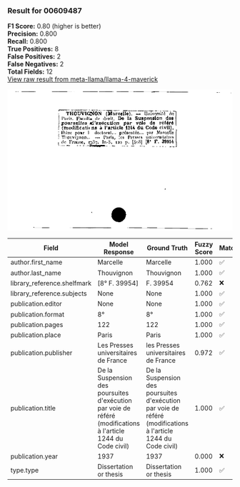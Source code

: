 ### Result for 00609487
**F1 Score:** 0.80 (higher is better)<br>**Precision:** 0.800<br>**Recall:** 0.800<br>**True Positives:** 8<br>**False Positives:** 2<br>**False Negatives:** 2<br>**Total Fields:** 12<br>[View raw result from meta-llama/llama-4-maverick](https://github.com/RISE-UNIBAS/humanities_data_benchmark/blob/main/results/2025-10-17/T0252/request_T0252_00609487.json)

<img src="https://github.com/RISE-UNIBAS/humanities_data_benchmark/blob/main/benchmarks/zettelkatalog/images/00609487.jpg?raw=true" alt="00609487" width="600px">

| Field | Model Response | Ground Truth | Fuzzy Score | Match |
|-------|----------------|--------------|-------------|-------|
| author.first_name | Marcelle | Marcelle | 1.000 | ✅ |
| author.last_name | Thouvignon | Thouvignon | 1.000 | ✅ |
| library_reference.shelfmark | [8° F. 39954] | F. 39954 | 0.762 | ❌ |
| library_reference.subjects | None | None | 1.000 | ✅ |
| publication.editor | None | None | 1.000 | ✅ |
| publication.format | 8° | 8° | 1.000 | ✅ |
| publication.pages | 122 | 122 | 1.000 | ✅ |
| publication.place | Paris | Paris | 1.000 | ✅ |
| publication.publisher | Les Presses universitaires de France | les Presses universitaires de France | 0.972 | ✅ |
| publication.title | De la Suspension des poursuites d'exécution par voie de référé (modifications à l'article 1244 du Code civil) | De la Suspension des poursuites d'exécution par voie de référé (modifications à l'article 1244 du Code civil) | 1.000 | ✅ |
| publication.year | 1937 | 1937 | 0.000 | ❌ |
| type.type | Dissertation or thesis | Dissertation or thesis | 1.000 | ✅ |
